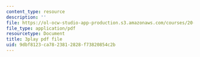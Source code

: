 ```yaml
---
content_type: resource
description: ''
file: https://ol-ocw-studio-app-production.s3.amazonaws.com/courses/20-020-introduction-to-biological-engineering-design-spring-2009/9dbf8123ca7823812828f73820854c2b_bJFqcqQcybg.pdf
file_type: application/pdf
resourcetype: Document
title: 3play pdf file
uid: 9dbf8123-ca78-2381-2828-f73820854c2b
---
```

